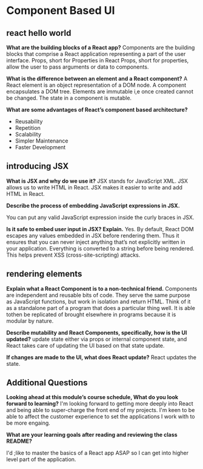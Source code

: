 # Component Based UI

## react hello world

**What are the building blocks of a React app?**
Components are the building blocks that comprise a React application representing a part of the user interface.
Props, short for Properties in React Props, short for properties, allow the user to pass arguments or data to components.

**What is the difference between an element and a React component?**
A React element is an object representation of a DOM node. A component encapsulates a DOM tree. Elements are immutable i,e once created cannot be changed. The state in a component is mutable.

**What are some advantages of React’s component based architecture?**

- Reusability
- Repetition
- Scalability
- Simpler Maintenance
- Faster Development

## introducing JSX

**What is JSX and why do we use it?**
JSX stands for JavaScript XML. JSX allows us to write HTML in React. JSX makes it easier to write and add HTML in React.

**Describe the process of embedding JavaScript expressions in JSX.**

You can put any valid JavaScript expression inside the curly braces in JSX.

**Is it safe to embed user input in JSX? Explain.**
Yes. By default, React DOM escapes any values embedded in JSX before rendering them. Thus it ensures that you can never inject anything that’s not explicitly written in your application. Everything is converted to a string before being rendered. This helps prevent XSS (cross-site-scripting) attacks.

## rendering elements

**Explain what a React Component is to a non-technical friend.**
Components are independent and reusable bits of code. They serve the same purpose as JavaScript functions, but work in isolation and return HTML. Think of it as a standalone part of a program that does a particular thing well. It is able tothen be replicated of brought elsewhere in programs because it is modular by nature. 

**Describe mutability and React Components, specifically, how is the UI updated?**
update state either via props or internal component state, and React takes care of updating the UI based on that state update. 

**If changes are made to the UI, what does React update?** React updates the state.

## Additional Questions

**Looking ahead at this module’s course schedule, What do you look forward to learning?**
I'm looking forward to getting more deeply into React and being able to super-charge the front end of my projects. I'm keen to be able to affect the customer experience to set the applications I work with to be more engaing.

**What are your learning goals after reading and reviewing the class README?**

I'd ;like to master the basics of a React app ASAP so I can get into higher level part of the application.
